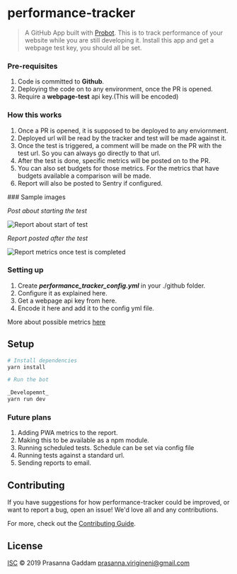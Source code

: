 # performance-tracker

> A GitHub App built with [Probot](https://github.com/probot/probot). This is to track performance of your website while you are still developing it. Install this app and get a webpage test key, you should all be set.

### Pre-requisites
1. Code is committed to **Github**.
2. Deploying the code on to any environment, once the PR is opened.
3. Require a **webpage-test** api key.(This will be encoded)

### How this works
1. Once a PR is opened, it is supposed to be deployed to any enviornment. 
2. Deployed url will be read by the tracker and test will be made against it.
3. Once the test is triggered, a comment will be made on the PR with the test url. So you can always go directly to that url.
4. After the test is done, specific metrics will be posted on to the PR. 
5. You can also set budgets for those metrics. For the metrics that have budgets available a comparison will be made.
6. Report will also be posted to Sentry if configured.

### Sample images

_Post about starting the test_

![Report about start of test](https://github.com/praWeb/performance-tracker/blob/doc/readme/images/report_test_started.png)

_Report posted after the test_

![Report metrics once test is completed](https://github.com/praWeb/performance-tracker/blob/doc/readme/images/report_test_status.png)


### Setting up
1. Create ***performance_tracker_config.yml*** in your ./github folder.
2. Configure it as explained here. 
3. Get a webpage api key from here.
4. Encode it here and add it to the config yml file.

More about possible metrics [here](/)


## Setup

```sh
# Install dependencies
yarn install

# Run the bot 

_Developemnt_
yarn run dev 
```

### Future plans
1. Adding PWA metrics to the report.
2. Making this to be available as a npm module.
3. Running scheduled tests. Schedule can be set via config file
4. Running tests against a standard url.
5. Sending reports to email.


## Contributing

If you have suggestions for how performance-tracker could be improved, or want to report a bug, open an issue! We'd love all and any contributions.

For more, check out the [Contributing Guide](CONTRIBUTING.md).

## License

[ISC](LICENSE) © 2019 Prasanna Gaddam <prasanna.virigineni@gmail.com>
